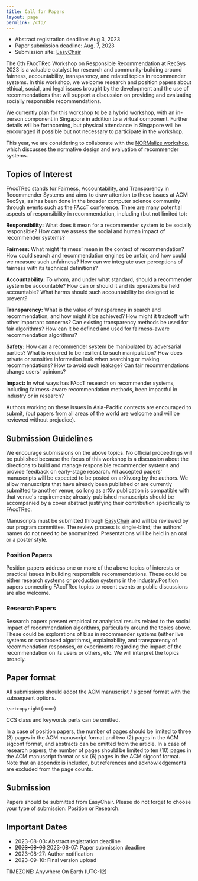 ```yaml
---
title: Call for Papers
layout: page
permlink: /cfp/
---
```


- Abstract registration deadline: Aug 3, 2023
- Paper submission deadline: Aug. 7, 2023
- Submission site: [EasyChair](https://easychair.org/conferences/?conf=facctrec2023)

The 6th FAccTRec Workshop on Responsible Recommendation at RecSys 2023 is a valuable catalyst for research and community-building around fairness, accountability, transparency, and related topics in recommender systems. In this workshop, we welcome research and position papers about ethical, social, and legal issues brought by the development and the use of recommendations that will support a discussion on providing and evaluating socially responsible recommendations.

We currently plan for this workshop to be a hybrid workshop, with an in-person component in Singapore in addition to a virtual component. Further details will be forthcoming, but physical attendance in Singapore will be encouraged if possible but not necessary to participate in the workshop.

This year, we are considering to collaborate with the [NORMalize workshop](https://sites.google.com/view/normalizeworkshop/), which discusses the normative design and evaluation of recommender systems.

## Topics of Interest

FAccTRec stands for Fairness, Accountability, and Transparency in Recommender Systems and aims to draw attention to these issues at ACM RecSys, as has been done in the broader computer science community through events such as the FAccT conference. There are many potential aspects of responsibility in recommendation, including (but not limited to):

**Responsibility:** What does it mean for a recommender system to be socially responsible? How can we assess the social and human impact of recommender systems?

**Fairness:** What might ‘fairness’ mean in the context of recommendation? How could search and recommendation engines be unfair, and how could we measure such unfairness? How can we integrate user perceptions of fairness with its technical definitions?

**Accountability:** To whom, and under what standard, should a recommender system be accountable? How can or should it and its operators be held accountable? What harms should such accountability be designed to prevent?

**Transparency:** What is the value of transparency in search and recommendation, and how might it be achieved? How might it tradeoff with other important concerns? Can existing transparency methods be used for fair algorithms? How can it be defined and used for fairness-aware recommendation algorithms?

**Safety:** How can a recommender system be manipulated by adversarial parties? What is required to be resilient to such manipulation? How does private or sensitive information leak when searching or making recommendations? How to avoid such leakage? Can fair recommendations change users' opinions?

**Impact:** In what ways has FAccT research on recommender systems, including fairness-aware recommendation methods, been impactful in industry or in research?

Authors working on these issues in Asia-Pacific contexts are encouraged to submit,  (but papers from all areas of the world are welcome and will be reviewed without prejudice).

## Submission Guidelines

We encourage submissions on the above topics. No official proceedings will be published because the focus of this workshop is a discussion about the directions to build and manage responsible recommender systems and provide feedback on early-stage research. All accepted papers' manuscripts will be expected to be posted on arXiv.org by the authors. We allow manuscripts that have already been published or are currently submitted to another venue, so long as arXiv publication is compatible with that venue's requirements; already-published manuscripts should be accompanied by a cover abstract justifying their contribution specifically to FAccTRec.

Manuscripts must be submitted through [EasyChair](https://easychair.org/conferences/?conf=facctrec2023) and will be reviewed by our program committee. The review process is single-blind; the authors' names do not need to be anonymized. Presentations will be held in an oral or a poster style.

### Position Papers

Position papers address one or more of the above topics of interests or practical issues in building responsible recommendations. These could be either research systems or production systems in the industry.Position papers connecting FAccTRec topics to recent events or public discussions are also welcome.

### Research Papers

Research papers present empirical or analytical results related to the social impact of recommendation algorithms, particularly around the topics above. These could be explorations of bias in recommender systems (either live systems or sandboxed algorithms), explainability, and transparency of recommendation responses, or experiments regarding the impact of the recommendation on its users or others, etc. We will interpret the topics broadly. 

## Paper format

All submissions should adopt the ACM manuscript / sigconf format with the subsequent options.

    \setcopyright{none}

CCS class and keywords parts can be omitted.

In a case of position papers, the number of pages should be limited to three (3) pages in the ACM manuscript format and two (2) pages in the ACM sigconf format, and abstracts can be omitted from the article.  In a case of research papers, the number of pages should be limited to ten (10) pages in the ACM manuscript format or six (6) pages in the ACM sigconf format.  Note that an appendix is included, but references and acknowledgements are excluded from the page counts.

## Submission

Papers should be submitted from EasyChair. Please do not forget to choose your type of submission: Position or Research.

## Important Dates

- 2023-08-03: Abstract registration deadline
- <span style="text-decoration: line-through;">2023-08-03</span>  2023-08-07: Paper submission deadline
- 2023-08-27: Author notification
- 2023-09-10: Final version upload

TIMEZONE: Anywhere On Earth (UTC-12)
